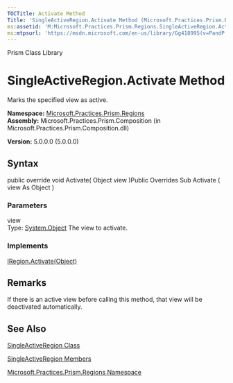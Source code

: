 ```yaml
---
TOCTitle: Activate Method
Title: 'SingleActiveRegion.Activate Method (Microsoft.Practices.Prism.Regions)'
ms:assetid: 'M:Microsoft.Practices.Prism.Regions.SingleActiveRegion.Activate(System.Object)'
ms:mtpsurl: 'https://msdn.microsoft.com/en-us/library/Gg418995(v=PandP.50)'
---
```


Prism Class Library

SingleActiveRegion.Activate Method
======================================

Marks the specified view as active.

**Namespace:** [Microsoft.Practices.Prism.Regions](https://msdn.microsoft.com/n:microsoft.practices.prism.regions)
**Assembly:** Microsoft.Practices.Prism.Composition (in Microsoft.Practices.Prism.Composition.dll)

**Version:** 5.0.0.0 (5.0.0.0)

## Syntax


public override void Activate( Object view )Public Overrides Sub Activate ( view As Object )

### Parameters

view  
Type: [System.Object](http://msdn.microsoft.com/en-us/library/e5kfa45b)
The view to activate.

### Implements

[IRegion.Activate(Object)](https://msdn.microsoft.com/m:microsoft.practices.prism.regions.iregion.activate(system.object))

Remarks
-------

<span id="remarksToggle"></span>If there is an active view before calling this method, that view will be deactivated automatically.

See Also
--------


[SingleActiveRegion Class](https://msdn.microsoft.com/t:microsoft.practices.prism.regions.singleactiveregion)

[SingleActiveRegion Members](https://msdn.microsoft.com/allmembers.t:microsoft.practices.prism.regions.singleactiveregion)

[Microsoft.Practices.Prism.Regions Namespace](https://msdn.microsoft.com/n:microsoft.practices.prism.regions)
